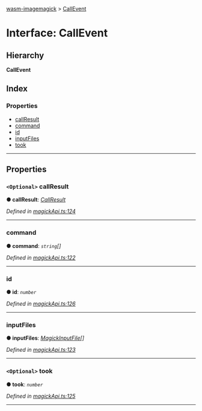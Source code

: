 [wasm-imagemagick](../README.md) > [CallEvent](../interfaces/callevent.md)

# Interface: CallEvent

## Hierarchy

**CallEvent**

## Index

### Properties

* [callResult](callevent.md#callresult)
* [command](callevent.md#command)
* [id](callevent.md#id)
* [inputFiles](callevent.md#inputfiles)
* [took](callevent.md#took)

---

## Properties

<a id="callresult"></a>

### `<Optional>` callResult

**● callResult**: *[CallResult](callresult.md)*

*Defined in [magickApi.ts:124](https://github.com/KnicKnic/WASM-ImageMagick/blob/b63753c/src/magickApi.ts#L124)*

___
<a id="command"></a>

###  command

**● command**: *`string`[]*

*Defined in [magickApi.ts:122](https://github.com/KnicKnic/WASM-ImageMagick/blob/b63753c/src/magickApi.ts#L122)*

___
<a id="id"></a>

###  id

**● id**: *`number`*

*Defined in [magickApi.ts:126](https://github.com/KnicKnic/WASM-ImageMagick/blob/b63753c/src/magickApi.ts#L126)*

___
<a id="inputfiles"></a>

###  inputFiles

**● inputFiles**: *[MagickInputFile](magickinputfile.md)[]*

*Defined in [magickApi.ts:123](https://github.com/KnicKnic/WASM-ImageMagick/blob/b63753c/src/magickApi.ts#L123)*

___
<a id="took"></a>

### `<Optional>` took

**● took**: *`number`*

*Defined in [magickApi.ts:125](https://github.com/KnicKnic/WASM-ImageMagick/blob/b63753c/src/magickApi.ts#L125)*

___

